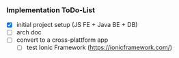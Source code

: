 ### Implementation ToDo-List
- [x] initial project setup (JS FE + Java BE + DB)
- [ ] arch doc
- [ ] convert to a cross-plattform app
  - [ ] test Ionic Framework (https://ionicframework.com/)
